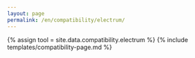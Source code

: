 ```yaml
---
layout: page
permalink: /en/compatibility/electrum/
---
```

{% assign tool = site.data.compatibility.electrum %}
{% include templates/compatibility-page.md %}

